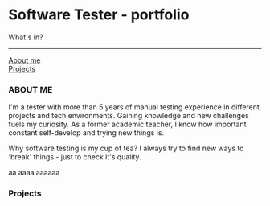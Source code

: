 # Software Tester - portfolio

What's in? 

-------
[About me](#about-me-)<br />
[Projects](projects-)<br />

### ABOUT ME <br />
I'm a tester with more than 5 years of manual testing experience in different projects and tech environments. Gaining knowledge and new challenges fuels my curiosity. As a former academic teacher, I know how important constant self-develop and trying new things is. 

Why software testing is my cup of tea? I always try to find new ways to 'break' things - just to check it's quality. 

aa
aaaa
aaaaaa

### Projects <br />
